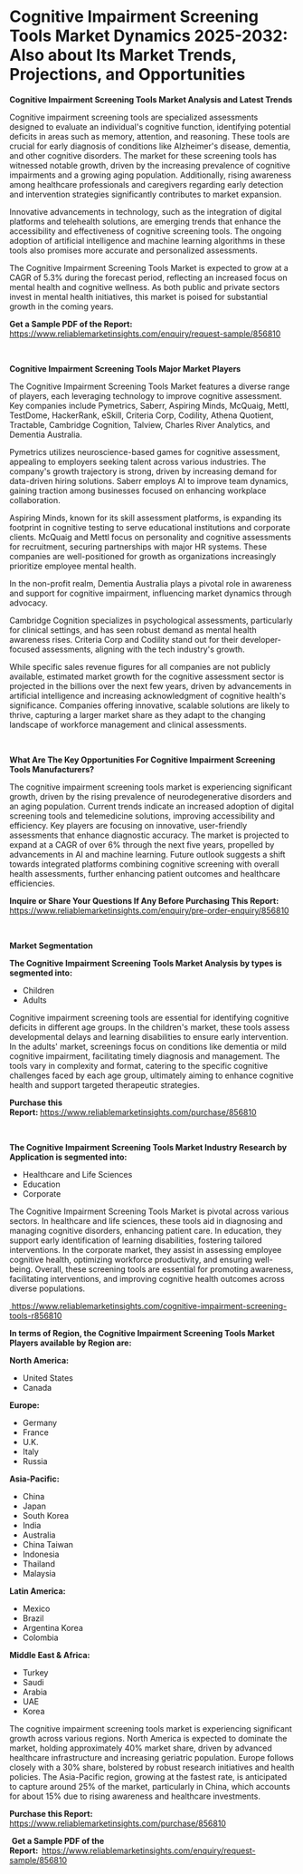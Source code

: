 <p><h1>Cognitive Impairment Screening Tools Market Dynamics 2025-2032: Also about Its Market Trends, Projections, and Opportunities</h1></p><p><strong>Cognitive Impairment Screening Tools Market Analysis and Latest Trends</strong></p>
<p><p>Cognitive impairment screening tools are specialized assessments designed to evaluate an individual's cognitive function, identifying potential deficits in areas such as memory, attention, and reasoning. These tools are crucial for early diagnosis of conditions like Alzheimer's disease, dementia, and other cognitive disorders. The market for these screening tools has witnessed notable growth, driven by the increasing prevalence of cognitive impairments and a growing aging population. Additionally, rising awareness among healthcare professionals and caregivers regarding early detection and intervention strategies significantly contributes to market expansion.</p><p>Innovative advancements in technology, such as the integration of digital platforms and telehealth solutions, are emerging trends that enhance the accessibility and effectiveness of cognitive screening tools. The ongoing adoption of artificial intelligence and machine learning algorithms in these tools also promises more accurate and personalized assessments.</p><p>The Cognitive Impairment Screening Tools Market is expected to grow at a CAGR of 5.3% during the forecast period, reflecting an increased focus on mental health and cognitive wellness. As both public and private sectors invest in mental health initiatives, this market is poised for substantial growth in the coming years.</p></p>
<p><strong>Get a Sample PDF of the Report:&nbsp;</strong> <a href="https://www.reliablemarketinsights.com/enquiry/request-sample/856810?utm_campaign=3360&utm_medium=2&utm_source=Github&utm_content=ia&utm_term=17042025&utm_id=cognitive-impairment-screening-tools">https://www.reliablemarketinsights.com/enquiry/request-sample/856810</a></p>
<p>&nbsp;</p>
<p><strong>Cognitive Impairment Screening Tools Major Market Players</strong></p>
<p><p>The Cognitive Impairment Screening Tools Market features a diverse range of players, each leveraging technology to improve cognitive assessment. Key companies include Pymetrics, Saberr, Aspiring Minds, McQuaig, Mettl, TestDome, HackerRank, eSkill, Criteria Corp, Codility, Athena Quotient, Tractable, Cambridge Cognition, Talview, Charles River Analytics, and Dementia Australia.</p><p>Pymetrics utilizes neuroscience-based games for cognitive assessment, appealing to employers seeking talent across various industries. The company's growth trajectory is strong, driven by increasing demand for data-driven hiring solutions. Saberr employs AI to improve team dynamics, gaining traction among businesses focused on enhancing workplace collaboration.</p><p>Aspiring Minds, known for its skill assessment platforms, is expanding its footprint in cognitive testing to serve educational institutions and corporate clients. McQuaig and Mettl focus on personality and cognitive assessments for recruitment, securing partnerships with major HR systems. These companies are well-positioned for growth as organizations increasingly prioritize employee mental health.</p><p>In the non-profit realm, Dementia Australia plays a pivotal role in awareness and support for cognitive impairment, influencing market dynamics through advocacy.</p><p>Cambridge Cognition specializes in psychological assessments, particularly for clinical settings, and has seen robust demand as mental health awareness rises. Criteria Corp and Codility stand out for their developer-focused assessments, aligning with the tech industry's growth.</p><p>While specific sales revenue figures for all companies are not publicly available, estimated market growth for the cognitive assessment sector is projected in the billions over the next few years, driven by advancements in artificial intelligence and increasing acknowledgment of cognitive health's significance. Companies offering innovative, scalable solutions are likely to thrive, capturing a larger market share as they adapt to the changing landscape of workforce management and clinical assessments.</p></p>
<p>&nbsp;</p>
<p><strong>What Are The Key Opportunities For Cognitive Impairment Screening Tools Manufacturers?</strong></p>
<p><p>The cognitive impairment screening tools market is experiencing significant growth, driven by the rising prevalence of neurodegenerative disorders and an aging population. Current trends indicate an increased adoption of digital screening tools and telemedicine solutions, improving accessibility and efficiency. Key players are focusing on innovative, user-friendly assessments that enhance diagnostic accuracy. The market is projected to expand at a CAGR of over 6% through the next five years, propelled by advancements in AI and machine learning. Future outlook suggests a shift towards integrated platforms combining cognitive screening with overall health assessments, further enhancing patient outcomes and healthcare efficiencies.</p></p>
<p><strong>Inquire or Share Your Questions If Any Before Purchasing This Report:</strong> <a href="https://www.reliablemarketinsights.com/enquiry/pre-order-enquiry/856810?utm_campaign=3360&utm_medium=2&utm_source=Github&utm_content=ia&utm_term=17042025&utm_id=cognitive-impairment-screening-tools">https://www.reliablemarketinsights.com/enquiry/pre-order-enquiry/856810</a></p>
<p>&nbsp;</p>
<p><strong>Market Segmentation</strong></p>
<p><strong>The Cognitive Impairment Screening Tools Market Analysis by types is segmented into:</strong></p>
<p><ul><li>Children</li><li>Adults</li></ul></p>
<p><p>Cognitive impairment screening tools are essential for identifying cognitive deficits in different age groups. In the children's market, these tools assess developmental delays and learning disabilities to ensure early intervention. In the adults' market, screenings focus on conditions like dementia or mild cognitive impairment, facilitating timely diagnosis and management. The tools vary in complexity and format, catering to the specific cognitive challenges faced by each age group, ultimately aiming to enhance cognitive health and support targeted therapeutic strategies.</p></p>
<p><strong>Purchase this Report:&nbsp;</strong><a href="https://www.reliablemarketinsights.com/purchase/856810?utm_campaign=3360&utm_medium=2&utm_source=Github&utm_content=ia&utm_term=17042025&utm_id=cognitive-impairment-screening-tools">https://www.reliablemarketinsights.com/purchase/856810</a></p>
<p>&nbsp;</p>
<p><strong>The Cognitive Impairment Screening Tools Market Industry Research by Application is segmented into:</strong></p>
<p><ul><li>Healthcare and Life Sciences</li><li>Education</li><li>Corporate</li></ul></p>
<p><p>The Cognitive Impairment Screening Tools Market is pivotal across various sectors. In healthcare and life sciences, these tools aid in diagnosing and managing cognitive disorders, enhancing patient care. In education, they support early identification of learning disabilities, fostering tailored interventions. In the corporate market, they assist in assessing employee cognitive health, optimizing workforce productivity, and ensuring well-being. Overall, these screening tools are essential for promoting awareness, facilitating interventions, and improving cognitive health outcomes across diverse populations.</p></p>
<p><a href="https://www.reliablemarketinsights.com/cognitive-impairment-screening-tools-r856810?utm_campaign=3360&utm_medium=2&utm_source=Github&utm_content=ia&utm_term=17042025&utm_id=cognitive-impairment-screening-tools">&nbsp;https://www.reliablemarketinsights.com/cognitive-impairment-screening-tools-r856810</a></p>
<p><strong>In terms of Region, the Cognitive Impairment Screening Tools Market Players available by Region are:</strong></p>
<p>
    <p> <strong> North America: </strong>
        <ul>
            <li>United States</li>
            <li>Canada</li>
        </ul>
        </p> 
    <p> <strong> Europe: </strong>
        <ul>
            <li>Germany</li>
            <li>France</li>
            <li>U.K.</li>
            <li>Italy</li>
            <li>Russia</li>
        </ul>
        </p> 
    <p> <strong> Asia-Pacific: </strong>
        <ul>
            <li>China</li>
            <li>Japan</li>
            <li>South Korea</li>
            <li>India</li>
            <li>Australia</li>
            <li>China Taiwan</li>
            <li>Indonesia</li>
            <li>Thailand</li>
            <li>Malaysia</li>
        </ul>
        </p> 
    <p> <strong> Latin America: </strong>
        <ul>
            <li>Mexico</li>
            <li>Brazil</li>
            <li>Argentina Korea</li>
            <li>Colombia</li>
        </ul>
        </p> 
    <p> <strong> Middle East & Africa: </strong>
        <ul>
            <li>Turkey</li>
            <li>Saudi</li>
            <li>Arabia</li>
            <li>UAE</li>
            <li>Korea</li>
        </ul>
    </p>
    </p>
<p><p>The cognitive impairment screening tools market is experiencing significant growth across various regions. North America is expected to dominate the market, holding approximately 40% market share, driven by advanced healthcare infrastructure and increasing geriatric population. Europe follows closely with a 30% share, bolstered by robust research initiatives and health policies. The Asia-Pacific region, growing at the fastest rate, is anticipated to capture around 25% of the market, particularly in China, which accounts for about 15% due to rising awareness and healthcare investments.</p></p>
<p><strong>Purchase this Report: </strong><a href="https://www.reliablemarketinsights.com/purchase/856810?utm_campaign=3360&utm_medium=2&utm_source=Github&utm_content=ia&utm_term=17042025&utm_id=cognitive-impairment-screening-tools">https://www.reliablemarketinsights.com/purchase/856810</a></p>
<p>&nbsp;<strong>Get a Sample PDF of the Report:&nbsp;&nbsp;</strong><a href="https://www.reliablemarketinsights.com/enquiry/request-sample/856810?utm_campaign=3360&utm_medium=2&utm_source=Github&utm_content=ia&utm_term=17042025&utm_id=cognitive-impairment-screening-tools">https://www.reliablemarketinsights.com/enquiry/request-sample/856810</a></p>
<p><strong></strong></p>
<p><p></p><p></p><p></p></p>